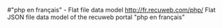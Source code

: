 #"php en français" - Flat file data model
http://fr.recuweb.com/php/
Flat JSON file data model of the recuweb portal "php en français"
